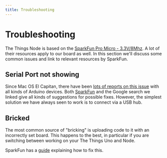 ```yaml
---
title: Troubleshooting
---
```


# Troubleshooting
The Things Node is based on the [SparkFun Pro Micro - 3.3V/8Mhz](https://www.sparkfun.com/products/12587). A lot of their resources apply to our board as well. In this section we'll discuss some common issues and link to relevant resources by SparkFun.

## Serial Port not showing

Since Mac OS El Capitan, there have been [lots of reports on this issue](https://www.google.com/search?q=arduino+usb+el+capitan+unstable) with all kinds of Arduino devices. Both [SparkFun](https://learn.sparkfun.com/tutorials/how-to-install-ftdi-drivers/all#yosemite) and the Google search we linked give all kinds of suggestions for possible fixes. However, the simplest solution we have always seen to work is to connect via a USB hub.

## Bricked
The most common source of "bricking" is uploading code to it with an incorrectly set board. This happens to the best, in particular if you are switching between working on your The Things Uno and Node.

SparkFun has a [guide](https://learn.sparkfun.com/tutorials/pro-micro--fio-v3-hookup-guide/troubleshooting-and-faq#ts-revive) explaining how to fix this.

